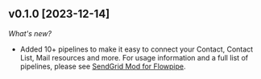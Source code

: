 ## v0.1.0 [2023-12-14]

_What's new?_

- Added 10+ pipelines to make it easy to connect your Contact, Contact List, Mail resources and more. For usage information and a full list of pipelines, please see [SendGrid Mod for Flowpipe](https://hub.flowpipe.io/mods/turbot/sendgrid).
